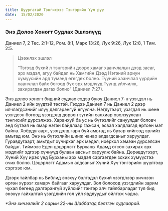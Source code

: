 ```yaml
---
title: Шуургатай Тэнгисээс Тэнгэрийн Үүл рүү
date:  15/02/2020
---
```


### Энэ Долоо Хоногт Судлах Эшлэлүүд
Даниел 7, 2 Тес. 2:1–12, Ром. 8:1, Марк 13:26, Лук 9:26, Лук 12:8, 1 Тим. 2:5.

> <p>Цээжлэх эшлэл</p>
> “Тэгээд бүхий л тэнгэрийн доорх хамаг хаанчлалын дээд засаг, эрх мэдэл, агуу байдал нь Хамгийн Дээд Нэгэний ариун хүмүүсийн ард түмэнд өгөгдөх болно. Түүний хаанчлал үүрдийн хаанчлал байх бөгөөд бүх эрх мэдлүүд Түүнд үйлчилж, захирагдан дагах болно” (Даниел 7:27).

Энэ долоо хоногт бидний судлах сэдэв буюу Даниел 7-н үзэгдэл нь Даниел 2 ийн зүүдтэй төстэй. Гэхдээ Даниел 7 нь Даниел 2 дээр илчлэгдсэнийг илүү дэлгэрэнгүй өгүүлнэ. Нэгдүгээрт, үзэгдэл нь шөнө үзэгдсэн бөгөөд үзэгдэлд дөрвөн зүгийн салхиар оволзуулсан тэнгисийг дүрсэлжээ. Харанхуй ба ус нь бүтээлийг сануулдаг боловч энд бүтээл нь ямар нэгэн байдлаар гажсан, эсвэл халдлагад өртсөн мэт байна. Хоёрдугаарт, үзэгдэлд гарч буй амьтад нь бузар хийгээд эрлийз амьтад юм. Энэ нь бүтээлийн шинж чанар алдагдсаныг харуулдаг. Гуравдугаарт, амьтдыг хүчирхэг эрх мэдэл, ноёрхол хэмээн дүрсэлсэн байдаг.  Тиймээс Еден цэцэрлэгт Бурханы Адамд өгсөн захирах эрх мэдлийг эдгээр хүчнүүд булаан авсныг харуулж байна. Дөрөвдүгээрт, Хүний Хүү ирэх үед Бурханы эрх мэдэл сэргээгдэн зохих хүмүүстээ очих болно. Цэцэрлэгт Адамын алдсаныг Хүний Хүү тэнгэрийн шүүлтээр сэргээх юм.

Дээрх тайлбар нь Библид энэхүү бэлгэдэл бүхий үзэгдлээр хичнээн өргөн хүрээг хамарч байгааг харуулдаг. Зол болоход үзэгдлийн зарим чухал бөгөөд дэлгэрэнгүй зүйлсийг тэнгэр элч тайлбарладаг тул бид энэхүү гайхалтай үзэгдлийн гол үйл явдлуудыг ойлгож чадна.

_*Энэ хичээлийг 2 сарын 22-ны Шаббатад бэлтгэн судлаарай._